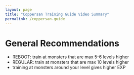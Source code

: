 ```yaml
---
layout: page
title: "Coppersan Training Guide Video Summary"
permalink: /coppersan-guide
---
```


# General Recommendations
- REBOOT: train at monsters that are max 5-6 levels higher
- REGULAR: train at monsters that are max 10 levels higher
- training at monsters around your level gives higher EXP
